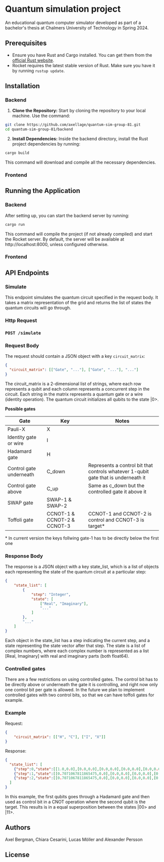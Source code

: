 # Quantum simulation project
An educational quantum computer simulator developed as part of a bachelor's thesis at Chalmers University of Technology in Spring 2024.
## Prerequisites
- Ensure you have Rust and Cargo installed. You can get them from the [official Rust website](https://www.rust-lang.org/tools/install).
- Rocket requires the latest stable version of Rust. Make sure you have it by running `rustup update`.
## Installation
### Backend
1. **Clone the Repository:**
  Start by cloning the repository to your local machine. Use the command:

```sh
git clone https://github.com/axellage/quantum-sim-group-81.git
cd quantum-sim-group-81/backend
```

2. **Install Dependencies:**
    Inside the backend directory, install the Rust project dependencies by running:

```sh
cargo build
```

This command will download and compile all the necessary dependencies.

### Frontend
## Running the Application
### Backend

  After setting up, you can start the backend server by running:

```sh
cargo run
```

  This command will compile the project (if not already compiled) and start the Rocket server. By default, the server will be available at http://localhost:8000, unless configured otherwise.

### Frontend
## API Endpoints
### Simulate
This endpoint simulates the quantum circuit specified in the request body. It takes a matrix representation of the grid and returns the list of states the quantum circuits will go through.
### Http Request
### `POST /simulate`
### Request Body
The request should contain a JSON object with a key `circuit_matrix`:
```json
{
  "circuit_matrix": [["Gate", "..."], ["Gate", "..."], "..."]
}
```
The circuit_matrix is a 2-dimensional list of strings, where each row represents a qubit and each column represents a concurrent step in the circuit. Each string in the matrix represents a quantum gate or a wire (identity operation). The quantum circuit initializes all qubits to the state |0>.

**Possible gates**

| Gate         | Key          | Notes        |
| -----------  | ------------ | ------------ |
| Pauli-X      | X        |         |
| Identity gate or wire| I         |         |
| Hadamard gate | H        |         |
| Control gate underneath    | C_down         | Represents a control bit that controls whatever 1-qubit gate that is underneath it        |
| Control gate above    | C_up         | Same as c_down but the controlled gate it above it        |
| SWAP gate       | SWAP-1 & SWAP-2        |         |
| Toffoli gate    | CCNOT-1 & CCNOT-2 & CCNOT-3         | CCNOT-1 and CCNOT-2 is control and CCNOT-3 is target* |

\* In current version the keys follwing gate-1 has to be directly below the first one

### Response Body
The response is a JSON object with a key state_list, which is a list of objects each representing the state of the quantum circuit at a particular step:
```json
{
    "state_list": [
        {
            "step": "Integer",
            "state": [
                ["Real", "Imaginary"],
                "..."
            ]
        },
        "..."
    ]
}
```
Each object in the state_list has a step indicating the current step, and a state representing the state vector after that step. The state is a list of complex numbers, where each complex number is represented as a list [Real, Imaginary] with real and imaginary parts (both float64).

### Controlled gates
There are a few restrictions on using controlled gates. The control bit has to be directly above or underneath the gate it is controlling, and right now only one control bit per gate is allowed. In the future we plan to implement controlled gates with two control bits, so that we can have toffoli gates for example.

### Example
Request:
```json 
{
    "circuit_matrix": [["H", "C"], ["I", "X"]]
}
```
Response:
```json
{
  "state_list": [
    {"step":0,"state":[[1.0,0.0],[0.0,0.0],[0.0,0.0],[0.0,0.0],[0.0,0.0],[0.0,0.0],[0.0,0.0],[0.0,0.0],[0.0,0.0],[0.0,0.0],[0.0,0.0],[0.0,0.0],[0.0,0.0],[0.0,0.0],[0.0,0.0],[0.0,0.0]]},
    {"step":1,"state":[[0.7071067811865475,0.0],[0.0,0.0],[0.0,0.0],[0.0,0.0],[0.0,0.0],[0.0,0.0],[0.0,0.0],[0.0,0.0],[0.7071067811865475,0.0],[0.0,0.0],[0.0,0.0],[0.0,0.0],[0.0,0.0],[0.0,0.0],[0.0,0.0],[0.0,0.0]]},
    {"step":2,"state":[[0.7071067811865475,0.0],[0.0,0.0],[0.0,0.0],[0.0,0.0],[0.0,0.0],[0.0,0.0],[0.0,0.0],[0.0,0.0],[0.0,0.0],[0.0,0.0],[0.0,0.0],[0.0,0.0],[0.7071067811865475,0.0],[0.0,0.0],[0.0,0.0],[0.0,0.0]]}
  ]
}
```

In this example, the first qubits goes through a Hadamard gate and then used as control bit in a CNOT operation where the second qubit is the target. This results is in a equal superposition between the states |00> and |11>.
## Authors
Axel Bergman, Chiara Cesarini, Lucas Möller and Alexander Persson
## License

